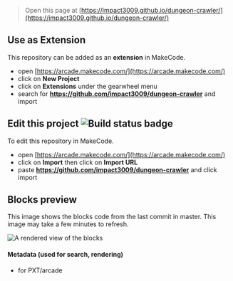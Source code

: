  


> Open this page at [https://impact3009.github.io/dungeon-crawler/](https://impact3009.github.io/dungeon-crawler/)

## Use as Extension

This repository can be added as an **extension** in MakeCode.

* open [https://arcade.makecode.com/](https://arcade.makecode.com/)
* click on **New Project**
* click on **Extensions** under the gearwheel menu
* search for **https://github.com/impact3009/dungeon-crawler** and import

## Edit this project ![Build status badge](https://github.com/impact3009/dungeon-crawler/workflows/MakeCode/badge.svg)

To edit this repository in MakeCode.

* open [https://arcade.makecode.com/](https://arcade.makecode.com/)
* click on **Import** then click on **Import URL**
* paste **https://github.com/impact3009/dungeon-crawler** and click import

## Blocks preview

This image shows the blocks code from the last commit in master.
This image may take a few minutes to refresh.

![A rendered view of the blocks](https://github.com/impact3009/dungeon-crawler/raw/master/.github/makecode/blocks.png)

#### Metadata (used for search, rendering)

* for PXT/arcade
<script src="https://makecode.com/gh-pages-embed.js"></script><script>makeCodeRender("{{ site.makecode.home_url }}", "{{ site.github.owner_name }}/{{ site.github.repository_name }}");</script>
